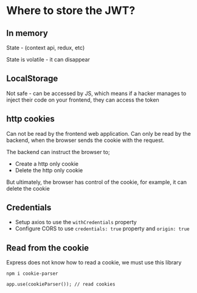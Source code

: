 # Where to store the JWT?

## In memory

State - (context api, redux, etc)

State is volatile - it can disappear

## LocalStorage

Not safe - can be accessed by JS, which means if a hacker manages to inject their code on your frontend, they can access the token

## http cookies

Can not be read by the frontend web application. Can only be read by the backend, when the browser sends the cookie with the request.

The backend can instruct the browser to;

- Create a http only cookie
- Delete the http only cookie

But ultimately, the browser has control of the cookie, for example, it can delete the cookie


## Credentials

- Setup axios to use the `withCredentials` property
- Configure CORS to use `credentials: true` property and `origin: true`

## Read from the cookie

Express does not know how to read a cookie, we must use this library

`npm i cookie-parser`

`app.use(cookieParser()); // read cookies`